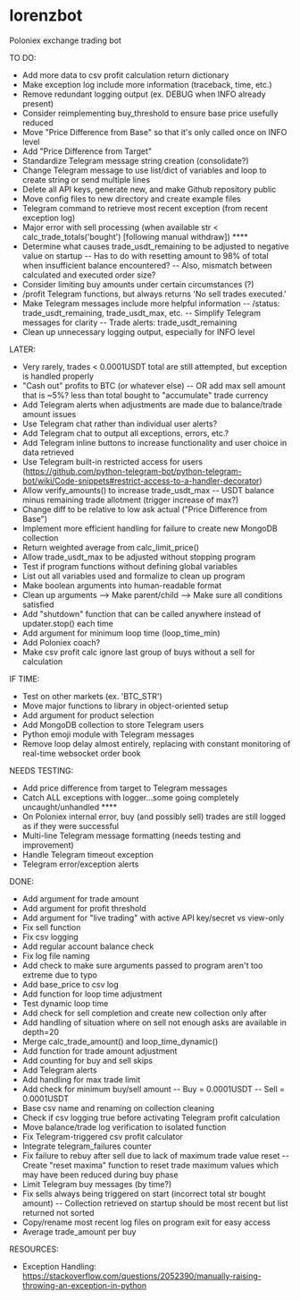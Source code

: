 # lorenzbot
Poloniex exchange trading bot

TO DO:
- Add more data to csv profit calculation return dictionary
- Make exception log include more information (traceback, time, etc.)
- Remove redundant logging output (ex. DEBUG when INFO already present)
- Consider reimplementing buy_threshold to ensure base price usefully reduced
- Move "Price Difference from Base" so that it's only called once on INFO level
- Add "Price Difference from Target"
- Standardize Telegram message string creation (consolidate?)
- Change Telegram message to use list/dict of variables and loop to create string or send multiple lines
- Delete all API keys, generate new, and make Github repository public
- Move config files to new directory and create example files
- Telegram command to retrieve most recent exception (from recent exception log)
- Major error with sell processing (when available str < calc_trade_totals('bought') [following manual withdraw]) ****
- Determine what causes trade_usdt_remaining to be adjusted to negative value on startup
-- Has to do with resetting amount to 98% of total when insufficient balance encountered?
-- Also, mismatch between calculated and executed order size?
- Consider limiting buy amounts under certain circumstances (?)
- /profit Telegram functions, but always returns 'No sell trades executed.'
- Make Telegram messages include more helpful information
-- /status: trade_usdt_remaining, trade_usdt_max, etc.
-- Simplify Telegram messages for clarity
-- Trade alerts: trade_usdt_remaining
- Clean up unnecessary logging output, especially for INFO level

LATER:
- Very rarely, trades < 0.0001USDT total are still attempted, but exception is handled properly
- "Cash out" profits to BTC (or whatever else)
-- OR add max sell amount that is ~5%? less than total bought to "accumulate" trade currency
- Add Telegram alerts when adjustments are made due to balance/trade amount issues
- Use Telegram chat rather than individual user alerts?
- Add Telegram chat to output all exceptions, errors, etc.?
- Add Telegram inline buttons to increase functionality and user choice in data retrieved
- Use Telegram built-in restricted access for users (https://github.com/python-telegram-bot/python-telegram-bot/wiki/Code-snippets#restrict-access-to-a-handler-decorator)
- Allow verify_amounts() to increase trade_usdt_max
-- USDT balance minus remaining trade allotment (trigger increase of max?)
- Change diff to be relative to low ask actual ("Price Difference from Base")
- Implement more efficient handling for failure to create new MongoDB collection
- Return weighted average from calc_limit_price()
- Allow trade_usdt_max to be adjusted without stopping program
- Test if program functions without defining global variables
- List out all variables used and formalize to clean up program
- Make boolean arguments into human-readable format
- Clean up arguments --> Make parent/child --> Make sure all conditions satisfied
- Add "shutdown" function that can be called anywhere instead of updater.stop() each time
- Add argument for minimum loop time (loop_time_min)
- Add Poloniex coach?
- Make csv profit calc ignore last group of buys without a sell for calculation

IF TIME:
- Test on other markets (ex. 'BTC_STR')
- Move major functions to library in object-oriented setup
- Add argument for product selection
- Add MongoDB collection to store Telegram users
- Python emoji module with Telegram messages
- Remove loop delay almost entirely, replacing with constant monitoring of real-time websocket order book

NEEDS TESTING:
- Add price difference from target to Telegram messages
- Catch ALL exceptions with logger...some going completely uncaught/unhandled ****
- On Poloniex internal error, buy (and possibly sell) trades are still logged as if they were successful
- Multi-line Telegram message formatting (needs testing and improvement)
- Handle Telegram timeout exception
- Telegram error/exception alerts

DONE:
- Add argument for trade amount
- Add argument for profit threshold
- Add argument for "live trading" with active API key/secret vs view-only
- Fix sell function
- Fix csv logging
- Add regular account balance check
- Fix log file naming
- Add check to make sure arguments passed to program aren't too extreme due to typo
- Add base_price to csv log
- Add function for loop time adjustment
- Test dynamic loop time
- Add check for sell completion and create new collection only after
- Add handling of situation where on sell not enough asks are available in depth=20
- Merge calc_trade_amount() and loop_time_dynamic()
- Add function for trade amount adjustment
- Add counting for buy and sell skips
- Add Telegram alerts
- Add handling for max trade limit
- Add check for minimum buy/sell amount
-- Buy = 0.0001USDT
-- Sell = 0.0001USDT
- Base csv name and renaming on collection cleaning
- Check if csv logging true before activating Telegram profit calculation
- Move balance/trade log verification to isolated function
- Fix Telegram-triggered csv profit calculator
- Integrate telegram_failures counter
- Fix failure to rebuy after sell due to lack of maximum trade value reset
-- Create "reset maxima" function to reset trade maximum values which may have been reduced during buy phase
- Limit Telegram buy messages (by time?)
- Fix sells always being triggered on start (incorrect total str bought amount)
-- Collection retrieved on startup should be most recent but list returned not sorted
- Copy/rename most recent log files on program exit for easy access
- Average trade_amount per buy

RESOURCES:
- Exception Handling:
https://stackoverflow.com/questions/2052390/manually-raising-throwing-an-exception-in-python